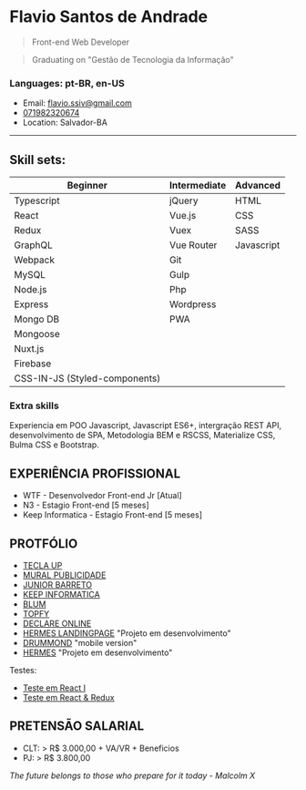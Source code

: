 # Flavio Santos de Andrade

> Front-end Web Developer

> Graduating on "Gestão de Tecnologia da Informação"

### Languages: pt-BR, en-US

- Email: flavio.ssiv@gmail.com
- [071982320674](https://api.whatsapp.com/send?1=pt_BR&phone=5571982320674)
- Location: Salvador-BA

---

## Skill sets:

<!-- > Subtitle: B - Beginner, I - Intermediate and A - Advanced -->

| Beginner                      | Intermediate | Advanced   |
| ----------------------------- | ------------ | ---------- |
| Typescript                    | jQuery       | HTML       |
| React                         | Vue.js       | CSS        |
| Redux                         | Vuex         | SASS       |
| GraphQL                       | Vue Router   | Javascript |
| Webpack                       | Git          |            |
| MySQL                         | Gulp         |            |
| Node.js                       | Php          |            |
| Express                       | Wordpress    |            |
| Mongo DB                      | PWA          |            |
| Mongoose                      |              |            |
| Nuxt.js                       |              |            |
| Firebase                      |              |            |
| CSS-IN-JS (Styled-components) |              |            |

### Extra skills

Experiencia em POO Javascript, Javascript ES6+, intergração REST API, desenvolvimento de SPA, Metodologia BEM e RSCSS, Materialize CSS, Bulma CSS e Bootstrap.

## EXPERIÊNCIA PROFISSIONAL

- WTF - Desenvolvedor Front-end Jr [Atual]
- N3 - Estagio Front-end [5 meses]
- Keep Informatica - Estagio Front-end [5 meses]

## PROTFÓLIO

- [TECLA UP](https://teclaup.com/)
- [MURAL PUBLICIDADE](http://www.muralpublicidade.com.br/v4/)
- [JUNIOR BARRETO](https://jrbarreto.com.br/)
- [KEEP INFORMATICA](http://www.keepinformatica.com.br/)
- [BLUM](http://www.blumdh.com.br/)
- [TOPFY](http://topfy.net.br/)
- [DECLARE ONLINE](http://declareonline.com.br)
- [HERMES LANDINGPAGE](http://wtf.inf.br/hermes/) "Projeto em desenvolvimento"
- [DRUMMOND](http://drummondpar.com) "mobile version"
- [HERMES](https://relaxed-lovelace-47c83d.netlify.com) "Projeto em desenvolvimento"

Testes:

- [Teste em React I](https://fsassiv.github.io/fluent/)
- [Teste em React & Redux](https://crwn-live-fsa.herokuapp.com)

## PRETENSÃO SALARIAL

- CLT: > R\$ 3.000,00 + VA/VR + Beneficios
- PJ: > R\$ 3.800,00

_The future belongs to those who prepare for it today - Malcolm X_
